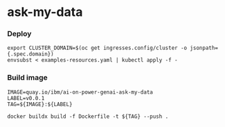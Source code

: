# ask-my-data

### Deploy
```
export CLUSTER_DOMAIN=$(oc get ingresses.config/cluster -o jsonpath={.spec.domain})
envsubst < examples-resources.yaml | kubectl apply -f -
```

### Build image
```
IMAGE=quay.io/ibm/ai-on-power-genai-ask-my-data
LABEL=v0.0.1
TAG=${IMAGE}:${LABEL}

docker buildx build -f Dockerfile -t ${TAG} --push . 
```
